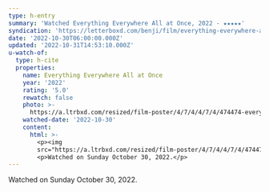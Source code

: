 ```yaml
---
type: h-entry
summary: 'Watched Everything Everywhere All at Once, 2022 - ★★★★★'
syndication: 'https://letterboxd.com/benji/film/everything-everywhere-all-at-once/'
date: '2022-10-30T06:00:00.000Z'
updated: '2022-10-31T14:53:10.000Z'
u-watch-of:
  type: h-cite
  properties:
    name: Everything Everywhere All at Once
    year: '2022'
    rating: '5.0'
    rewatch: false
    photo: >-
      https://a.ltrbxd.com/resized/film-poster/4/7/4/4/7/4/474474-everything-everywhere-all-at-once-0-600-0-900-crop.jpg?v=281f1a041e
    watched-date: '2022-10-30'
    content:
      html: >-
        <p><img
        src="https://a.ltrbxd.com/resized/film-poster/4/7/4/4/7/4/474474-everything-everywhere-all-at-once-0-600-0-900-crop.jpg?v=281f1a041e"/></p>
        <p>Watched on Sunday October 30, 2022.</p>
---
```

Watched on Sunday October 30, 2022.
